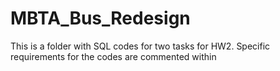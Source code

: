 # MBTA_Bus_Redesign
This is a folder with SQL codes for two tasks for HW2.
Specific requirements for the codes are commented within
